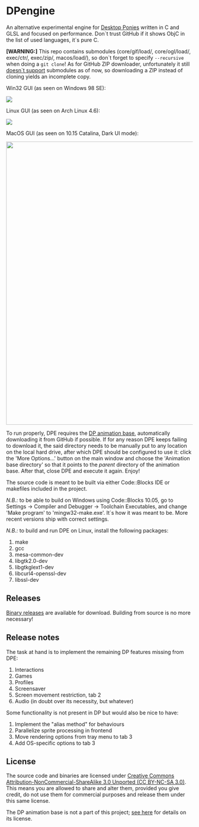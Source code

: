 # DPengine

An alternative experimental engine for
[Desktop Ponies](https://github.com/RoosterDragon/Desktop-Ponies)
written in C and GLSL and focused on performance. Don\`t trust GitHub if it
shows ObjC in the list of used languages, it\`s pure C.

**[WARNING:]** This repo contains submodules (core/gif/load/, core/ogl/load/,
exec/ctr/, exec/zip/, macos/load/), so don\`t forget to specify `--recursive`
when doing a `git clone`! As for GitHub ZIP downloader, unfortunately it still
[doesn\`t support](https://stackoverflow.com/q/12936014) submodules as of now,
so downloading a ZIP instead of cloning yields an incomplete copy.

Win32 GUI (as seen on Windows 98 SE):

<img src="https://www.ponychan.net/fan/src/1466830858097.png" />

Linux GUI (as seen on Arch Linux 4.6):

<img src="https://www.ponychan.net/fan/src/1466929218785.png" />

MacOS GUI (as seen on 10.15 Catalina, Dark UI mode):

<img src="https://ponychan.net/fan/src/1639599741249.png" width="765" />

To run properly, DPE requires the
[DP animation base](https://github.com/RoosterDragon/Desktop-Ponies/tree/master/Content),
automatically downloading it from GitHub if possible. If for any reason DPE
keeps failing to download it, the said directory needs to be manually put to
any location on the local hard drive, after which DPE should be configured to
use it: click the 'More Options...' button on the main window and choose the
'Animation base directory' so that it points to the *parent* directory of the
animation base. After that, close DPE and execute it again. Enjoy!

The source code is meant to be built via either Code::Blocks IDE or makefiles
included in the project.

*N.B.:* to be able to build on Windows using Code::Blocks 10.05, go to
Settings → Compiler and Debugger → Toolchain Executables, and change
'Make program' to 'mingw32-make.exe'. It`s how it was meant to be.
More recent versions ship with correct settings.

*N.B.:* to build and run DPE on Linux, install the following packages:

1. make
1. gcc
1. mesa-common-dev
1. libgtk2.0-dev
1. libgtkglext1-dev
1. libcurl4-openssl-dev
1. libssl-dev

## Releases

[Binary releases](https://github.com/hidefromkgb/DPengine/releases)
are available for download. Building from source is no more necessary!

## Release notes

The task at hand is to implement the remaining DP features missing from DPE:

1. Interactions
1. Games
1. Profiles
1. Screensaver
1. Screen movement restriction, tab 2
1. Audio (in doubt over its necessity, but whatever)

Some functionality is not present in DP but would also be nice to have:

1. Implement the "alias method" for behaviours
1. Parallelize sprite processing in frontend
1. Move rendering options from tray menu to tab 3
1. Add OS-specific options to tab 3

## License

The source code and binaries are licensed under
[Creative Commons Attribution-NonCommercial-ShareAlike 3.0 Unported (CC BY-NC-SA 3.0)](http://creativecommons.org/licenses/by-nc-sa/3.0/).
This means you are allowed to share and alter them, provided you give credit,
do not use them for commercial purposes and release them under this same
license.

The DP animation base is not a part of this project;
[see here](https://github.com/RoosterDragon/Desktop-Ponies#license)
for details on its license.
